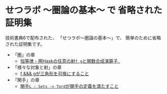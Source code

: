 # せつラボ 〜圏論の基本〜 で 省略された証明集

技術書典6で配布された、
「せつラボ〜圏論の基本〜」で、
簡単のために省略された証明集です。

- 「圏」の章
    - [恒等律 - 圏Haskの任意の射`f`, `g`と関数合成演算子`.`](./hask-identity-law.md)
- 「様々な対象と射」の章
    - [f &&& gが三角形を可換にすること](./spliting-is-mediating.md)
- 「関手」の章
    - [関手`L : Sets -> Tord`が関手の定義を満たすこと](./l-is-a-functor.md)
